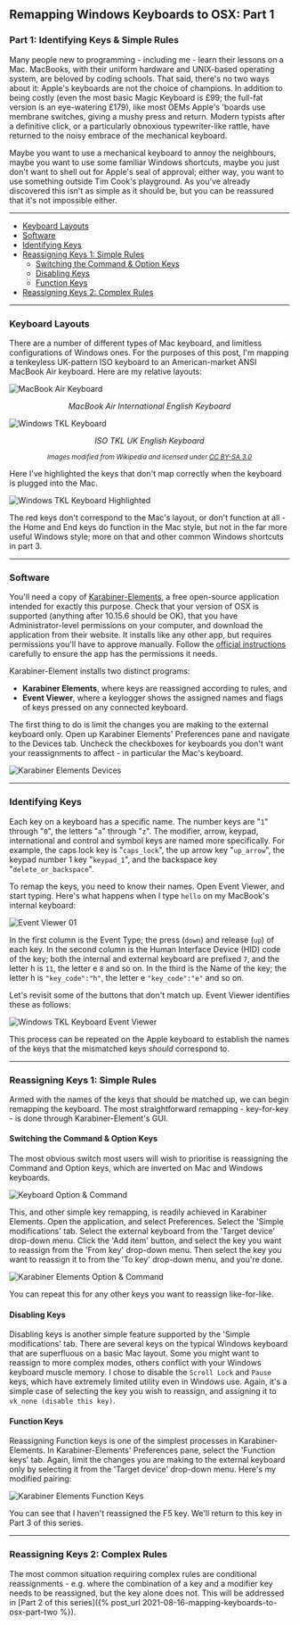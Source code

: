 ## Remapping Windows Keyboards to OSX: Part 1
### Part 1: Identifying Keys & Simple Rules

Many people new to programming - including me - learn their lessons on a Mac. MacBooks, with their uniform hardware and UNIX-based operating system, are beloved by coding schools. That said, there's no two ways about it: Apple's keyboards are not the choice of champions. In addition to being costly (even the most basic Magic Keyboard is £99; the full-fat version is an eye-watering £179), like most OEMs Apple's 'boards use membrane switches, giving a mushy press and return. Modern typists after a definitive click, or a particularly obnoxious typewriter-like rattle, have returned to the noisy embrace of the mechanical keyboard.

Maybe you want to use a mechanical keyboard to annoy the neighbours, maybe you want to use some familiar Windows shortcuts, maybe you just don't want to shell out for Apple's seal of approval; either way, you want to use something outside Tim Cook's playground. As you've already discovered this isn't as simple as it should be, but you can be reassured that it's not impossible either.

---

- [Keyboard Layouts](#keyboard-layouts)
- [Software](#software)
- [Identifying Keys](#identifying-keys)
- [Reassigning Keys 1: Simple Rules](#reassigning-keys-1-simple-rules)
  * [Switching the Command & Option Keys](#switching-the-command--option-keys)
  * [Disabling Keys](#disabling-keys)
  * [Function Keys](#function-keys)
- [Reassigning Keys 2: Complex Rules](#reassigning-keys-2-complex-rules)

---

### Keyboard Layouts

There are a number of different types of Mac keyboard, and limitless configurations of Windows ones. For the purposes of this post, I'm mapping a tenkeyless UK-pattern ISO keyboard to an American-market ANSI MacBook Air keyboard. Here are my relative layouts:

![MacBook Air Keyboard](/images/2021-08-12/wikipedia_kb_mac_us_english.svg)
<p align="center"><i>MacBook Air International English Keyboard</i></p>

![Windows TKL Keyboard](/images/2021-08-12/wikipedia_kb_windows_uk_english.svg)
<p align="center"><i>ISO TKL UK English Keyboard</i></p>

<p align="center"><small><i>Images modified from Wikipedia and licensed under <a href="https://creativecommons.org/licenses/by-sa/3.0/legalcode">CC BY-SA 3.0</a></i></small></p>

Here I've highlighted the keys that don't map correctly when the keyboard is plugged into the Mac.

![Windows TKL Keyboard Highlighted](/images/2021-08-12/wikipedia_kb_windows_uk_english_highlighted.svg)

The red keys don't correspond to the Mac's layout, or don't function at all - the Home and End keys do function in the Mac style, but not in the far more useful Windows style; more on that and other common Windows shortcuts in part 3.

---

### Software

You'll need a copy of [Karabiner-Elements](https://karabiner-elements.pqrs.org/), a free open-source application intended for exactly this purpose. Check that your version of OSX is supported (anything after 10.15.6 should be OK), that you have Administrator-level permissions on your computer, and download the application from their website. It installs like any other app, but requires permissions you'll have to approve manually. Follow the [official instructions](https://karabiner-elements.pqrs.org/docs/getting-started/installation/) carefully to ensure the app has the permissions it needs.

Karabiner-Element installs two distinct programs:
- **Karabiner Elements**, where keys are reassigned according to rules, and
- **Event Viewer**, where a keylogger shows the assigned names and flags of keys pressed on any connected keyboard.

The first thing to do is limit the changes you are making to the external keyboard only. Open up Karabiner Elements' Preferences pane and navigate to the Devices tab. Uncheck the checkboxes for keyboards you don't want your reassignments to affect - in particular the Mac's keyboard.

![Karabiner Elements Devices](/images/2021-08-12/karabiner_elements_01.png)

---

### Identifying Keys

Each key on a keyboard has a specific name. The number keys are "`1`" through "`0`", the letters "`a`" through "`z`". The modifier, arrow, keypad, international and control and symbol keys are named more specifically. For example, the caps lock key is "`caps_lock`", the up arrow key "`up_arrow`", the keypad number 1 key "`keypad_1`", and the backspace key "`delete_or_backspace`".

To remap the keys, you need to know their names. Open Event Viewer, and start typing. Here's what happens when I type `hello` on my MacBook's internal keyboard:

![Event Viewer 01](/images/2021-08-12/event_viewer_01.png)

In the first column is the Event Type; the press (`down`) and release (`up`) of each key. In the second column is the Human Interface Device (HID) code of the key; both the internal and external keyboard are prefixed `7`, and the letter h is `11`, the letter e `8` and so on. In the third is the Name of the key; the letter h is `"key_code":"h"`, the letter e `"key_code":"e"` and so on.

Let's revisit some of the buttons that don't match up. Event Viewer identifies these as follows:

![Windows TKL Keyboard Event Viewer](/images/2021-08-12/wikipedia_kb_windows_uk_english_highlighted_event_viewer.svg)

This process can be repeated on the Apple keyboard to establish the names of the keys that the mismatched keys *should* correspond to.

---

### Reassigning Keys 1: Simple Rules

Armed with the names of the keys that should be matched up, we can begin remapping the keyboard. The most straightforward remapping - key-for-key - is done through Karabiner-Element's GUI.

#### Switching the Command & Option Keys

The most obvious switch most users will wish to prioritise is reassigning the Command and Option keys, which are inverted on Mac and Windows keyboards.

![Keyboard Option & Command](/images/2021-08-12/wikipedia_kb_command_and_option.svg)

This, and other simple key remapping, is readily achieved in Karabiner Elements. Open the application, and select Preferences. Select the 'Simple modifications' tab. Select the external keyboard from the 'Target device' drop-down menu. Click the 'Add item' button, and select the key you want to reassign from the 'From key' drop-down menu. Then select the key you want to reassign it to from the 'To key' drop-down menu, and you're done.

![Karabiner Elements Option & Command](/images/2021-08-12/karabiner_elements_02.png)

You can repeat this for any other keys you want to reassign like-for-like.

#### Disabling Keys

Disabling keys is another simple feature supported by the 'Simple modifications' tab. There are several keys on the typical Windows keyboard that are superfluous on a basic Mac layout. Some you might want to reassign to more complex modes, others conflict with your Windows keyboard muscle memory. I chose to disable the `Scroll Lock` and `Pause` keys, which have extremely limited utility even in Windows use. Again, it's a simple case of selecting the key you wish to reassign, and assigning it to `vk_none (disable this key)`.

#### Function Keys

Reassigning Function keys is one of the simplest processes in Karabiner-Elements. In Karabiner-Elements' Preferences pane, select the 'Function keys' tab. Again, limit the changes you are making to the external keyboard only by selecting it from the 'Target device' drop-down menu. Here's my modified pairing:

![Karabiner Elements Function Keys](/images/2021-08-12/karabiner_elements_03.png)

You can see that I haven't reassigned the F5 key. We'll return to this key in Part 3 of this series.

---

### Reassigning Keys 2: Complex Rules

The most common situation requiring complex rules are conditional reassignments - e.g. where the combination of a key and a modifier key needs to be reassigned, but the key alone does not. This will be addressed in [Part 2 of this series]({% post_url 2021-08-16-mapping-keyboards-to-osx-part-two %}).
